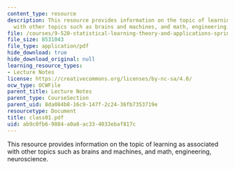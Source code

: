 ```yaml
---
content_type: resource
description: This resource provides information on the topic of learning as associated
  with other topics such as brains and machines, and math, engineering, neuroscience.
file: /courses/9-520-statistical-learning-theory-and-applications-spring-2006/ab9c0fb69884a0a8ac334033ebaf817c_class01.pdf
file_size: 8531043
file_type: application/pdf
hide_download: true
hide_download_original: null
learning_resource_types:
- Lecture Notes
license: https://creativecommons.org/licenses/by-nc-sa/4.0/
ocw_type: OCWFile
parent_title: Lecture Notes
parent_type: CourseSection
parent_uid: 8da084b8-16c9-147f-2c24-36fb7353719e
resourcetype: Document
title: class01.pdf
uid: ab9c0fb6-9884-a0a8-ac33-4033ebaf817c
---
```

This resource provides information on the topic of learning as associated with other topics such as brains and machines, and math, engineering, neuroscience.